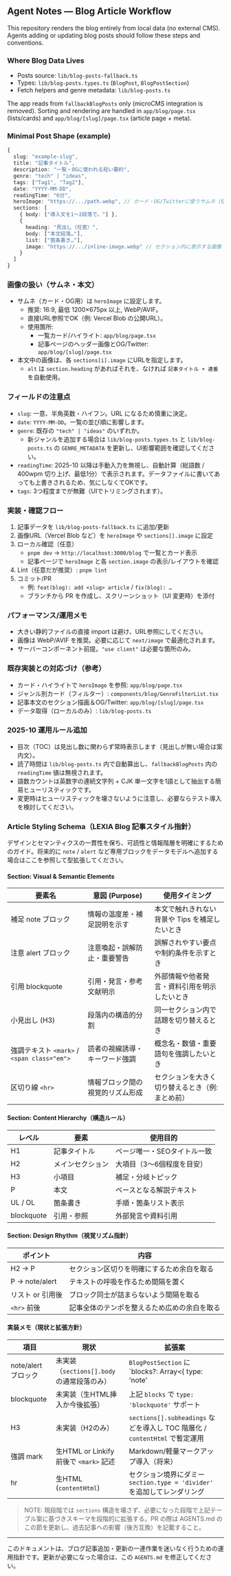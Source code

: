## Agent Notes — Blog Article Workflow

This repository renders the blog entirely from local data (no external CMS). Agents adding or updating blog posts should follow these steps and conventions.

### Where Blog Data Lives
- Posts source: `lib/blog-posts-fallback.ts`
- Types: `lib/blog-posts.types.ts` (`BlogPost`, `BlogPostSection`)
- Fetch helpers and genre metadata: `lib/blog-posts.ts`

The app reads from `fallbackBlogPosts` only (microCMS integration is removed). Sorting and rendering are handled in `app/blog/page.tsx` (lists/cards) and `app/blog/[slug]/page.tsx` (article page + meta).

### Minimal Post Shape (example)
```ts
{
  slug: "example-slug",
  title: "記事タイトル",
  description: "一覧・OGに使われる短い要約",
  genre: "tech" | "ideas",
  tags: ["Tag1", "Tag2"],
  date: "YYYY-MM-DD",
  readingTime: "6分",
  heroImage: "https://.../path.webp", // カード・OG/Twitterに使うサムネ（任意だが推奨）
  sections: [
    { body: ["導入文を1〜2段落で。"] },
    {
      heading: "見出し（任意）",
      body: ["本文段落…"],
      list: ["箇条書き…"],
      image: "https://.../inline-image.webp" // セクション内に表示する画像（任意）
    }
  ]
}
```

### 画像の扱い（サムネ・本文）
- サムネ（カード・OG用）は `heroImage` に設定します。
  - 推奨: 16:9, 最低 1200×675px 以上, WebP/AVIF。
  - 直接URL参照でOK（例: Vercel Blob の公開URL）。
  - 使用箇所:
    - 一覧カード/ハイライト: `app/blog/page.tsx`
    - 記事ページのヘッダー画像とOG/Twitter: `app/blog/[slug]/page.tsx`
- 本文中の画像は、各 `sections[i].image` にURLを指定します。
  - `alt` は `section.heading` があればそれを、なければ `記事タイトル + 連番` を自動使用。

### フィールドの注意点
- `slug`: 一意、半角英数・ハイフン。URL になるため慎重に決定。
- `date`: `YYYY-MM-DD`。一覧の並び順に影響します。
- `genre`: 既存の `"tech" | "ideas"` のいずれか。
  - 新ジャンルを追加する場合は `lib/blog-posts.types.ts` と `lib/blog-posts.ts` の `GENRE_METADATA` を更新し、UI影響範囲を確認してください。
- `readingTime`: 2025-10 以降は手動入力を無視し、自動計算（総語数 / 400wpm 切り上げ、最低1分）で表示されます。データファイルに書いてあっても上書きされるため、気にしなくてOKです。
- `tags`: 3つ程度までが無難（UIでトリミングされます）。

### 実装・確認フロー
1) 記事データを `lib/blog-posts-fallback.ts` に追加/更新
2) 画像URL（Vercel Blob など）を `heroImage` や `sections[].image` に設定
3) ローカル確認（任意）
   - `pnpm dev` → `http://localhost:3000/blog` で一覧とカード表示
   - 記事ページで `heroImage` と各 `section.image` の表示/レイアウトを確認
4) Lint（任意だが推奨）: `pnpm lint`
5) コミット/PR
   - 例: `feat(blog): add <slug> article` / `fix(blog): …`
   - ブランチから PR を作成し、スクリーンショット（UI 変更時）を添付

### パフォーマンス/運用メモ
- 大きい静的ファイルの直接 import は避け、URL参照にしてください。
- 画像は WebP/AVIF を推奨。必要に応じて `next/image` で最適化されます。
- サーバーコンポーネント前提。`"use client"` は必要な箇所のみ。

### 既存実装との対応づけ（参考）
- カード・ハイライトで `heroImage` を参照: `app/blog/page.tsx`
- ジャンル別カード（フィルター）: `components/blog/GenreFilterList.tsx`
- 記事本文のセクション描画＆OG/Twitter: `app/blog/[slug]/page.tsx`
- データ取得（ローカルのみ）: `lib/blog-posts.ts`

### 2025-10 運用ルール追加
- 目次（TOC）は見出し数に関わらず常時表示します（見出しが無い場合は案内文）。
- 読了時間は `lib/blog-posts.ts` 内で自動算出し、`fallbackBlogPosts` 内の `readingTime` 値は無視されます。
- 語数カウントは英数字の連続文字列 + CJK 単一文字を1語として抽出する簡易ヒューリスティックです。
- 変更時はヒューリスティックを壊さないように注意し、必要ならテスト導入を検討してください。

### Article Styling Schema（LEXIA Blog 記事スタイル指針）
デザインとセマンティクスの一貫性を保ち、可読性と情報階層を明確にするためのガイド。将来的に `note` / `alert` など専用ブロックをデータモデルへ追加する場合はここを参照して型拡張してください。

#### Section: Visual & Semantic Elements
| 要素名 | 意図 (Purpose) | 使用タイミング |
|--------|----------------|----------------|
| 補足 note ブロック | 情報の温度差・補足説明を示す | 本文で触れきれない背景や Tips を補足したいとき |
| 注意 alert ブロック | 注意喚起・誤解防止・重要警告 | 誤解されやすい要点や制約条件を示すとき |
| 引用 blockquote | 引用・発言・参考文献明示 | 外部情報や他者発言・資料引用を明示したいとき |
| 小見出し (H3) | 段落内の構造的分割 | 同一セクション内で話題を切り替えるとき |
| 強調テキスト `<mark>` / `<span class="em">` | 読者の視線誘導・キーワード強調 | 概念名・数値・重要語句を強調したいとき |
| 区切り線 `<hr>` | 情報ブロック間の視覚的リズム形成 | セクションを大きく切り替えるとき（例: まとめ前） |

#### Section: Content Hierarchy（構造ルール）
| レベル | 要素 | 使用目的 |
|--------|------|----------|
| H1 | 記事タイトル | ページ唯一・SEOタイトル一致 |
| H2 | メインセクション | 大項目（3〜6個程度を目安）|
| H3 | 小項目 | 補足・分岐トピック |
| P | 本文 | ベースとなる解説テキスト |
| UL / OL | 箇条書き | 手順・箇条リスト表示 |
| blockquote | 引用・参照 | 外部発言や資料引用 |

#### Section: Design Rhythm（視覚リズム指針）
| ポイント | 内容 |
|----------|------|
| H2 → P | セクション区切りを明確にするため余白を取る |
| P → note/alert | テキストの呼吸を作るため間隔を置く |
| リスト or 引用後 | ブロック同士が詰まらないよう間隔を取る |
| `<hr>` 前後 | 記事全体のテンポを整えるため広めの余白を取る |

#### 実装メモ（現状と拡張方針）
| 項目 | 現状 | 拡張案 |
|------|------|--------|
| note/alert ブロック | 未実装（`sections[].body` の通常段落のみ） | `BlogPostSection` に `blocks?: Array<{ type: 'note' | 'alert' | 'blockquote'; content: string[] }>` を追加し描画スイッチング |
| blockquote | 未実装（生HTML挿入か今後拡張） | 上記 `blocks` で `type: 'blockquote'` サポート |
| H3 | 未実装（H2のみ） | `sections[].subheadings` などを導入し TOC 階層化 / `contentHtml` で暫定運用 |
| 強調 mark | 生HTML or Linkify 前後で `<mark>` 記述 | Markdown/軽量マークアップ導入（将来） |
| hr | 生HTML (`contentHtml`) | セクション境界にダミー `section.type = 'divider'` を追加してレンダリング |

> NOTE: 現段階では `sections` 構造を壊さず、必要になった段階で上記テーブル案に基づきスキーマを段階的に拡張する。PR の際は AGENTS.md のこの節を更新し、過去記事への影響（後方互換）を記載すること。


---
このドキュメントは、ブログ記事追加・更新の一連作業を迷いなく行うための運用指針です。更新が必要になった場合は、この `AGENTS.md` を修正してください。
